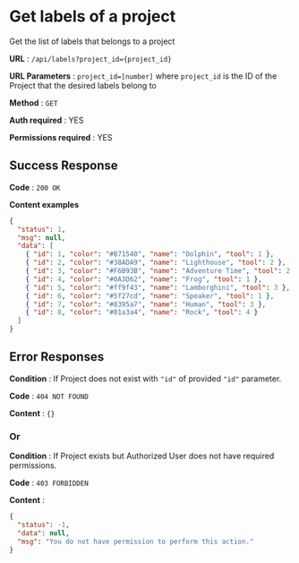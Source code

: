 # Get labels of a project

Get the list of labels that belongs to a project

**URL** : `/api/labels?project_id={project_id}`

**URL Parameters** : `project_id=[number]` where `project_id` is the ID of the Project that the desired labels belong to

**Method** : `GET`

**Auth required** : YES

**Permissions required** : YES

## Success Response

**Code** : `200 OK`

**Content examples**

```json
{
  "status": 1,
  "msg": null,
  "data": [
    { "id": 1, "color": "#B71540", "name": "Dolphin", "tool": 1 },
    { "id": 2, "color": "#38ADA9", "name": "Lighthouse", "tool": 2 },
    { "id": 3, "color": "#F6B93B", "name": "Adventure Time", "tool": 2 },
    { "id": 4, "color": "#0A3D62", "name": "Frog", "tool": 1 },
    { "id": 5, "color": "#ff9f43", "name": "Lamborghini", "tool": 3 },
    { "id": 6, "color": "#5f27cd", "name": "Speaker", "tool": 1 },
    { "id": 7, "color": "#8395a7", "name": "Human", "tool": 3 },
    { "id": 8, "color": "#01a3a4", "name": "Rock", "tool": 4 }
  ]
}
```

## Error Responses

**Condition** : If Project does not exist with `"id"` of provided `"id"` parameter.

**Code** : `404 NOT FOUND`

**Content** : `{}`

### Or

**Condition** : If Project exists but Authorized User does not have required
permissions.

**Code** : `403 FORBIDDEN`

**Content** :

```json
{
  "status": -1,
  "data": null,
  "msg": "You do not have permission to perform this action."
}
```
